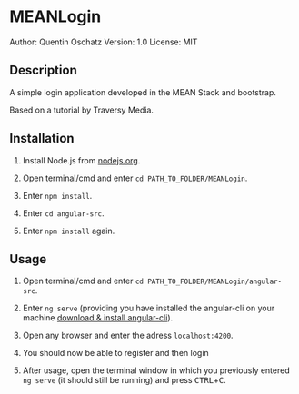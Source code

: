 # MEANLogin
Author: Quentin Oschatz 
Version: 1.0 
License: MIT 

## Description

A simple login application developed in the MEAN Stack and bootstrap. 

Based on a tutorial by Traversy Media.

## Installation
 1. Install Node.js from [nodejs.org](https://www.nodejs.org/).
 
 2. Open terminal/cmd and enter `cd PATH_TO_FOLDER/MEANLogin`.
 
 3. Enter `npm install`.
 
 4. Enter `cd angular-src`.
 
 5. Enter `npm install` again.

## Usage
1. Open terminal/cmd and enter `cd PATH_TO_FOLDER/MEANLogin/angular-src`.

2. Enter `ng serve` (providing you have installed the angular-cli on your machine [download & install angular-cli](https://cli.angular.io)).

3. Open any browser and enter the adress `localhost:4200`.

4. You should now be able to register and then login

5. After usage, open the terminal window in which you previously entered `ng serve` (it should still be running) and press <kbd>CTRL</kbd>+<kbd>C</kbd>.
